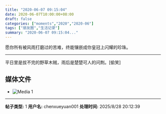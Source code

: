 ```yaml
---
title: "2020-06-07 09:15:04"
date: 2020-06-07T10:00:00+08:00
draft: false
categories: ["moments","2020","2020-06"]
tags: ["朋友圈","生活记录"]
summary: "2020-06-07 09:15:04..."
---
```


愿你所有被风雨打磨过的苦难，终能镶嵌成你皇冠上闪耀的珍珠。

----

平日里是拔不完的野草木贼，雨后是楚楚可人的问荆。[偷笑]

## 媒体文件

- ![Media 1](/Moments/photos/2020-06-07/202006070915040.jpg)

---

**帖子类型:** 1
**用户名:** chenxueyuan001
**处理时间:** 2025/8/28 20:12:39